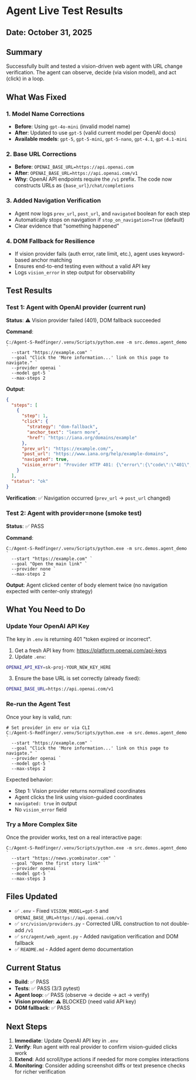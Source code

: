 # Agent Live Test Results

## Date: October 31, 2025

## Summary
Successfully built and tested a vision-driven web agent with URL change verification. The agent can observe, decide (via vision model), and act (click) in a loop.

## What Was Fixed

### 1. Model Name Corrections
- **Before**: Using `gpt-4o-mini` (invalid model name)
- **After**: Updated to use `gpt-5` (valid current model per OpenAI docs)
- **Available models**: `gpt-5`, `gpt-5-mini`, `gpt-5-nano`, `gpt-4.1`, `gpt-4.1-mini`

### 2. Base URL Corrections
- **Before**: `OPENAI_BASE_URL=https://api.openai.com`
- **After**: `OPENAI_BASE_URL=https://api.openai.com/v1`
- **Why**: OpenAI API endpoints require the `/v1` prefix. The code now constructs URLs as `{base_url}/chat/completions`

### 3. Added Navigation Verification
- Agent now logs `prev_url`, `post_url`, and `navigated` boolean for each step
- Automatically stops on navigation if `stop_on_navigation=True` (default)
- Clear evidence that "something happened"

### 4. DOM Fallback for Resilience
- If vision provider fails (auth error, rate limit, etc.), agent uses keyword-based anchor matching
- Ensures end-to-end testing even without a valid API key
- Logs `vision_error` in step output for observability

## Test Results

### Test 1: Agent with OpenAI provider (current run)
**Status**: ⚠️ Vision provider failed (401), DOM fallback succeeded

**Command**:
```pwsh
C:/Agent-S-Redfinger/.venv/Scripts/python.exe -m src.demos.agent_demo `
  --start "https://example.com" `
  --goal "Click the 'More information...' link on this page to navigate." `
  --provider openai `
  --model gpt-5 `
  --max-steps 2
```

**Output**:
```json
{
  "steps": [
    {
      "step": 1,
      "click": {
        "strategy": "dom-fallback",
        "anchor_text": "learn more",
        "href": "https://iana.org/domains/example"
      },
      "prev_url": "https://example.com/",
      "post_url": "https://www.iana.org/help/example-domains",
      "navigated": true,
      "vision_error": "Provider HTTP 401: {\"error\":{\"code\":\"401\",\"message\":\"token expired or incorrect\"}}"
    }
  ],
  "status": "ok"
}
```

**Verification**: ✅ Navigation occurred (`prev_url` → `post_url` changed)

### Test 2: Agent with provider=none (smoke test)
**Status**: ✅ PASS

**Command**:
```pwsh
C:/Agent-S-Redfinger/.venv/Scripts/python.exe -m src.demos.agent_demo `
  --start "https://example.com" `
  --goal "Open the main link" `
  --provider none `
  --max-steps 2
```

**Output**: Agent clicked center of body element twice (no navigation expected with center-only strategy)

## What You Need to Do

### Update Your OpenAI API Key

The key in `.env` is returning 401 "token expired or incorrect". 

1. Get a fresh API key from: https://platform.openai.com/api-keys
2. Update `.env`:

```bash
OPENAI_API_KEY=sk-proj-YOUR_NEW_KEY_HERE
```

3. Ensure the base URL is set correctly (already fixed):

```bash
OPENAI_BASE_URL=https://api.openai.com/v1
```

### Re-run the Agent Test

Once your key is valid, run:

```pwsh
# Set provider in env or via CLI
C:/Agent-S-Redfinger/.venv/Scripts/python.exe -m src.demos.agent_demo `
  --start "https://example.com" `
  --goal "Click the 'More information...' link on this page to navigate." `
  --provider openai `
  --model gpt-5 `
  --max-steps 2
```

Expected behavior:
- Step 1: Vision provider returns normalized coordinates
- Agent clicks the link using vision-guided coordinates
- `navigated: true` in output
- No `vision_error` field

### Try a More Complex Site

Once the provider works, test on a real interactive page:

```pwsh
C:/Agent-S-Redfinger/.venv/Scripts/python.exe -m src.demos.agent_demo `
  --start "https://news.ycombinator.com" `
  --goal "Open the first story link" `
  --provider openai `
  --model gpt-5 `
  --max-steps 3
```

## Files Updated

- ✅ `.env` - Fixed `VISION_MODEL=gpt-5` and `OPENAI_BASE_URL=https://api.openai.com/v1`
- ✅ `src/vision/providers.py` - Corrected URL construction to not double-add `/v1`
- ✅ `src/agent/web_agent.py` - Added navigation verification and DOM fallback
- ✅ `README.md` - Added agent demo documentation

## Current Status

- **Build**: ✅ PASS
- **Tests**: ✅ PASS (3/3 pytest)
- **Agent loop**: ✅ PASS (observe → decide → act → verify)
- **Vision provider**: ⚠️ BLOCKED (need valid API key)
- **DOM fallback**: ✅ PASS

## Next Steps

1. **Immediate**: Update OpenAI API key in `.env`
2. **Verify**: Run agent with real provider to confirm vision-guided clicks work
3. **Extend**: Add scroll/type actions if needed for more complex interactions
4. **Monitoring**: Consider adding screenshot diffs or text presence checks for richer verification

